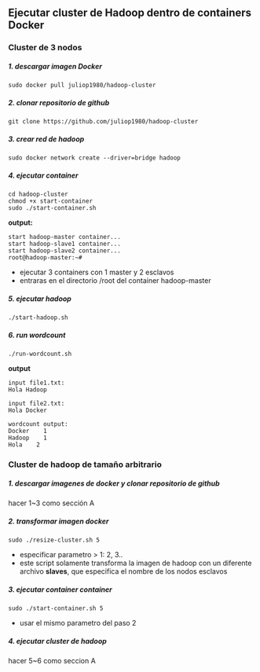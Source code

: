 ## Ejecutar cluster de Hadoop dentro de containers Docker


### Cluster de 3 nodos

##### 1. descargar imagen Docker

```
sudo docker pull juliop1980/hadoop-cluster
```

##### 2. clonar repositorio de github

```
git clone https://github.com/juliop1980/hadoop-cluster
```

##### 3. crear red de hadoop

```
sudo docker network create --driver=bridge hadoop
```

##### 4. ejecutar container

```
cd hadoop-cluster
chmod +x start-container
sudo ./start-container.sh
```

**output:**

```
start hadoop-master container...
start hadoop-slave1 container...
start hadoop-slave2 container...
root@hadoop-master:~# 
```
- ejecutar 3 containers con 1 master y 2 esclavos
- entraras en el directorio /root del container hadoop-master

##### 5. ejecutar hadoop

```
./start-hadoop.sh
```

##### 6. run wordcount

```
./run-wordcount.sh
```

**output**

```
input file1.txt:
Hola Hadoop

input file2.txt:
Hola Docker

wordcount output:
Docker    1
Hadoop    1
Hola    2
```

### Cluster de hadoop de tamaño arbitrario

##### 1. descargar imagenes de docker y clonar repositorio de github

hacer 1~3 como sección A

##### 2. transformar imagen docker

```
sudo ./resize-cluster.sh 5
```
- especificar parametro > 1: 2, 3..
- este script solamente transforma la imagen de hadoop con un diferente archivo **slaves**, que especifica el nombre de los nodos esclavos


##### 3. ejecutar container container

```
sudo ./start-container.sh 5
```
- usar el mismo parametro del paso 2

##### 4. ejecutar cluster de hadoop

hacer 5~6 como seccion A